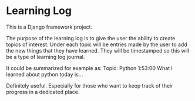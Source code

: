 # Learning Log
This is a Django framework project.

The purpose of the learning log is to give the user the ability to create topics of interest.
Under each topic will be entries made by the user to add the new things that they have learned.
They will be timestamped so this will be a type of learning log journal.

It could be summarized for example as:
Topic: Python
1:53:00 What I learned about python today is...

Definitely useful. Especially for those who want to keep track of their progress in a dedicated place.